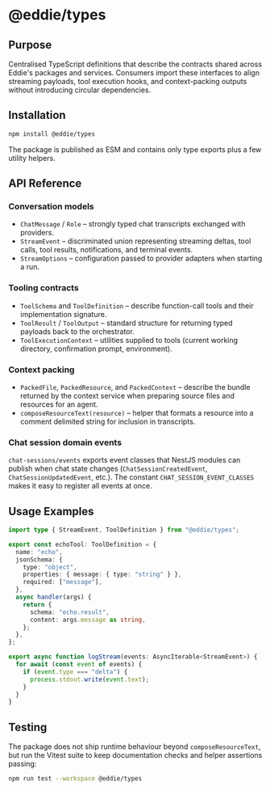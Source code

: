 # @eddie/types

## Purpose

Centralised TypeScript definitions that describe the contracts shared across Eddie's
packages and services. Consumers import these interfaces to align streaming payloads,
tool execution hooks, and context-packing outputs without introducing circular
dependencies.

## Installation

```bash
npm install @eddie/types
```

The package is published as ESM and contains only type exports plus a few utility helpers.

## API Reference

### Conversation models

- `ChatMessage` / `Role` – strongly typed chat transcripts exchanged with providers.
- `StreamEvent` – discriminated union representing streaming deltas, tool calls, tool
  results, notifications, and terminal events.
- `StreamOptions` – configuration passed to provider adapters when starting a run.

### Tooling contracts

- `ToolSchema` and `ToolDefinition` – describe function-call tools and their
  implementation signature.
- `ToolResult` / `ToolOutput` – standard structure for returning typed payloads back to the
  orchestrator.
- `ToolExecutionContext` – utilities supplied to tools (current working directory,
  confirmation prompt, environment).

### Context packing

- `PackedFile`, `PackedResource`, and `PackedContext` – describe the bundle returned by the
  context service when preparing source files and resources for an agent.
- `composeResourceText(resource)` – helper that formats a resource into a comment delimited
  string for inclusion in transcripts.

### Chat session domain events

`chat-sessions/events` exports event classes that NestJS modules can publish when chat
state changes (`ChatSessionCreatedEvent`, `ChatSessionUpdatedEvent`, etc.). The constant
`CHAT_SESSION_EVENT_CLASSES` makes it easy to register all events at once.

## Usage Examples

```ts
import type { StreamEvent, ToolDefinition } from "@eddie/types";

export const echoTool: ToolDefinition = {
  name: "echo",
  jsonSchema: {
    type: "object",
    properties: { message: { type: "string" } },
    required: ["message"],
  },
  async handler(args) {
    return {
      schema: "echo.result",
      content: args.message as string,
    };
  },
};

export async function logStream(events: AsyncIterable<StreamEvent>) {
  for await (const event of events) {
    if (event.type === "delta") {
      process.stdout.write(event.text);
    }
  }
}
```

## Testing

The package does not ship runtime behaviour beyond `composeResourceText`, but run the
Vitest suite to keep documentation checks and helper assertions passing:

```bash
npm run test --workspace @eddie/types
```
